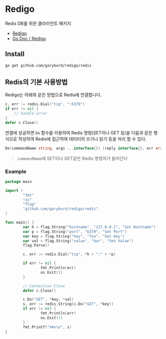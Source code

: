# Redigo

Redis DB를 위한 클라이언트 패키지

- [Redigo](https://github.com/garyburd/redigo)
- [Go Doc / Redigo](http://godoc.org/github.com/garyburd/redigo/redis)

## Install

```bash
go get github.com/garyburd/redigo/redis
```

## Redis의 기본 사용방법

Redigo는 아래와 같은 방법으로 Redis에 연결합니다.

```go
c, err := redis.Dial("tcp", ":6379")
if err != nil {
    // handle error
}
defer c.Close()
```

연결에 성공하면 `Do` 함수를 이용하여 Redis 명령(SET이나 GET 등)을 다음과 같은 형식으로 작성하여 Redis에 접근하여 데이터의 쓰기나 읽기 등을 처리 할 수 있다.

```go
Do(commandName string, args ...interface{}) (reply interface{}, err error)
```

> `commandName`에 SET이나 GET같은 Redis 명령어가 들어간다

### Example

```go
package main

import (
        "fmt"
        "os"
        "flag"
        "github.com/garyburd/redigo/redis"
)

func main() {
        var h = flag.String("hostname", "127.0.0.1", "Set Hostname")
        var p = flag.String("port", "6379", "Set Port")
        var key = flag.String("key", "foo", "Set Key")
        var val = flag.String("value", "bar", "Set Value")
        flag.Parse()

        c, err := redis.Dial("tcp", *h + ":" + *p)

        if err != nil {
                fmt.Println(err)
                os.Exit(1)
        }

        // Connection Close
        defer c.Close()

        c.Do("SET", *key, *val)
        s, err := redis.String(c.Do("GET", *key))
        if err != nil {
                fmt.Println(err)
                os.Exit(1)
        }
        fmt.Printf("%#v\n", s)
}
```
